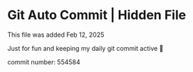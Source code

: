 # Git Auto Commit | Hidden File

This file was added Feb 12, 2025

Just for fun and keeping my daily git commit active 🤪

commit number: 554584
